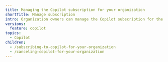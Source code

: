 ```yaml
---
title: Managing the Copilot subscription for your organization
shortTitle: Manage subscription
intro: Organization owners can manage the Copilot subscription for the organization.
versions:
  feature: copilot
topics:
  - Copilot
children:
  - /subscribing-to-copilot-for-your-organization
  - /canceling-copilot-for-your-organization
---
```

